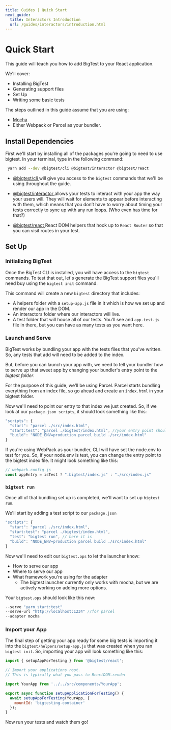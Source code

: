 ```yaml
---
title: Guides | Quick Start
next_guide:
  title: Interactors Introduction
  url: /guides/interactors/introduction.html
---
```


# Quick Start

This guide will teach you how to add BigTest to your React application.

We'll cover:
- Installing BigTest
- Generating support files
- Set Up
- Writing some basic tests

The steps outlined in this guide assume that you are using:

- [ Mocha ](https://mochajs.org/)
- Either Webpack or Parcel as your bundler.

## Install Dependencies

First we'll start by installing all of the packages you're going to need to use bigtest. In your terminal, type in the following command:

```bash
 yarn add --dev @bigtest/cli @bigtest/interactor @bigtest/react
```

- [ @bigtest/cli ](https://github.com/bigtestjs/cli) will give you access to the `bigtest` commands that we'll be using throughout the guide.

- [ @bigtest/interactor ](https://github.com/bigtestjs/interactor) allows your tests to interact with your app the way your users will. They will wait for elements to appear before interacting with them, which means that you don’t have to worry about timing your tests correctly to sync up with any run loops. (Who even has time for that?)

- [ @bigtest/react ](https://github.com/bigtestjs/react) React DOM helpers that hook up to `React Router` so that you can visit routes in your test.

## Set Up

### Initializing BigTest

Once the BigTest CLI is installed, you will have access to the `bigtest` commands.
To test that out, let's generate the BigTest support files you'll need buy using the `bigtest init` command.

This command will create a new `bigtest` directory that includes:

* A helpers folder with a `setup-app.js` file in it which is how we set up and render our app in the DOM.
* An interactors folder where our interactors will live.
* A test folder that will house all of our tests. You'll see and `app-test.js` file in there, but you can have as many tests as you want here.

### Launch and Serve

BigTest works by bundling your app with the tests files that you've written. So, any tests that add will need to be added to the index.

But, before you can launch your app with, we need to tell your bundler how to serve up that sweet app by changing your bundler's entry point to the *bigtest folder*.  

For the purpose of this guide, we'll be using Parcel. Parcel starts bundling everything from an index file, so go ahead and create an `index.html` in your bigtest folder.

Now we'll need to point our entry to that index we just created. So, if we look at our `package.json scripts`, it should look something like this:

```javascript
"scripts": {
  "start": "parcel ./src/index.html",
  "start:test": "parcel ./bigtest/index.html", //your entry point should look like this
  "build": "NODE_ENV=production parcel build ./src/index.html"
}
```
If you're using WebPack as your bundler, CLI will have set the node.env to test for you. So, if your node.env is test, you can change the entry point to the bigtest index file. It might look something like this:

```javascript
// webpack.config.js
const appEntry = isTest ? ".bigtest/index.js" : "./src/index.js"
```

### `bigtest run`

Once all of that bundling set up is completed, we'll want to set up `bigtest run`.

We'll start by adding a test script to our `package.json`

```javascript
"scripts": {
  "start": "parcel ./src/index.html",
  "start:test": "parcel ./bigtest/index.html",
  "test": "bigtest run", // here it is
  "build": "NODE_ENV=production parcel build ./src/index.html"
}
```
Now we'll need to edit our `bigtest.ops` to let the launcher know:
- How to serve our app
- Where to serve our app
- What framework you're using for the adapter
  - The bigtest launcher currently only works with mocha, but we are actively working on adding more options.

Your `bigtest.ops` should look like this now:

```javascript
--serve "yarn start:test"
--serve-url "http://localhost:1234" //for parcel
--adapter mocha
```

### Import your App

The final step of getting your app ready for some big tests is importing it into the `bigtest/helpers/setup-app.js` that was created when you ran `bigtest init`. So, importing your app will look something like this:

```javascript
import { setupAppForTesting } from '@bigtest/react';

// Import your applications root.
// This is typically what you pass to ReactDOM.render

import YourApp from '../../src/components/YourApp';

export async function setupApplicationForTesting() {
  await setupAppForTesting(YourApp, {
    mountId: 'bigtesting-container'
  });
}
```

Now run your tests and watch them go!
